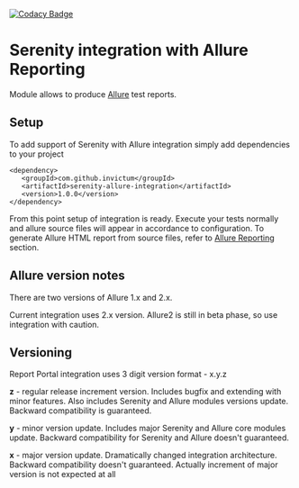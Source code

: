 [![Codacy Badge](https://api.codacy.com/project/badge/Grade/6ef5bbc40e1f4afbbbd757bc8d2c98d7)](https://www.codacy.com/app/zim182/serenity-allure-integration?utm_source=github.com&amp;utm_medium=referral&amp;utm_content=Invictum/serenity-allure-integration&amp;utm_campaign=Badge_Grade)

Serenity integration with Allure Reporting
==========================================

Module allows to produce [Allure](http://allure.qatools.ru) test reports.

Setup
-------------
To add support of Serenity with Allure integration simply add dependencies to your project
```
<dependency>
   <groupId>com.github.invictum</groupId>
   <artifactId>serenity-allure-integration</artifactId>
   <version>1.0.0</version>
</dependency>
```

From this point setup of integration is ready. Execute your tests normally and allure source files will appear in accordance to configuration.
To generate Allure HTML report from source files, refer to [Allure Reporting](https://docs.qameta.io/allure/#_reporting) section.

Allure version notes
--------------------

There are two versions of Allure 1.x and 2.x.

Current integration uses 2.x version. Allure2 is still in beta phase, so use integration with caution.


Versioning
----------
Report Portal integration uses 3 digit version format - x.y.z

**z** - regular release increment version. Includes bugfix and extending with minor features. Also includes Serenity and Allure modules versions update. Backward compatibility is guaranteed.

**y** - minor version update. Includes major Serenity and Allure core modules update. Backward compatibility for Serenity and Allure doesn't guaranteed.

**x** - major version update. Dramatically changed integration architecture. Backward compatibility doesn't guaranteed. Actually increment of major version is not expected at all
